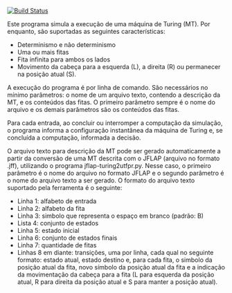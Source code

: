 [![Build Status](https://travis-ci.org/magsilva/T1-MaquinaTuring.svg?branch=master)](https://travis-ci.org/magsilva/T1-MaquinaTuring)

Este programa simula a execução de uma máquina de Turing (MT). Por enquanto, são suportadas as seguintes características:
* Determinismo e não determinismo
* Uma ou mais fitas
* Fita infinita para ambos os lados
* Movimento da cabeça para a esquerda (L), a direita (R) ou permanecer na posição atual (S).

A execução do programa é por linha de comando. São necessários no mínimo parâmetros: o nome de um arquivo texto, contendo a descrição da MT, e os conteúdos das fitas. O primeiro parâmetro sempre é o nome do arquivo e os demais parâmetros são os conteúdos das fitas.

Para cada entrada, ao concluir ou interromper a computação da simulação, o programa informa a configuração instantânea da máquina de Turing e, se concluída a computação, informada a decisão.

O arquivo texto para descrição da MT pode ser gerado automaticamente a partir da conversão de uma MT descrita com o JFLAP (arquivo no formato .jff), utilizando o programa jflap-turing2utfpr.py. Nesse caso, o primeiro parâmetro é o nome do arquivo no formato JFLAP e o segundo parâmetro é o nome do arquivo texto a ser gerado. O formato do arquivo texto suportado pela ferramenta é o seguinte:

* Linha 1: alfabeto de entrada
* Linha 2: alfabeto da fita
* Linha 3: simbolo que representa o espaço em branco (padrão: B)
* Lista 4: conjunto de estados
* Linha 5: estado inicial
* Linha 6: conjunto de estados finais
* Linha 7: quantidade de fitas
* Linhas 8 em diante: transições, uma por linha, cada qual no seguinte formato: estado atual, estado destino e, para cada fita, o simbolo da posição atual da fita, novo símbolo da posição atual da fita e a indicação da movimentação da cabeça para a fita (L para esquerda da posição atual, R para direita da posição atual e S para manter a posição atual).
